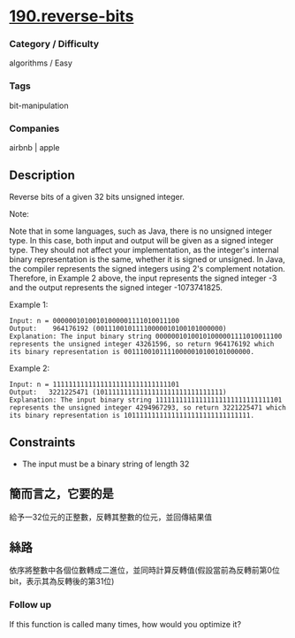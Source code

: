 # [190.reverse-bits](https://leetcode.com/problems/reverse-bits/)

### Category / Difficulty
algorithms / Easy

### Tags
bit-manipulation
	 		
### Companies
airbnb | apple

## Description
Reverse bits of a given 32 bits unsigned integer.

Note:

Note that in some languages, such as Java, there is no unsigned integer type. In this case, both input and output will be given as a signed integer type. They should not affect your implementation, as the integer's internal binary representation is the same, whether it is signed or unsigned.
In Java, the compiler represents the signed integers using 2's complement notation. Therefore, in Example 2 above, the input represents the signed integer -3 and the output represents the signed integer -1073741825.
 

Example 1:
```
Input: n = 00000010100101000001111010011100
Output:    964176192 (00111001011110000010100101000000)
Explanation: The input binary string 00000010100101000001111010011100 represents the unsigned integer 43261596, so return 964176192 which its binary representation is 00111001011110000010100101000000.
```

Example 2:
```
Input: n = 11111111111111111111111111111101
Output:   3221225471 (10111111111111111111111111111111)
Explanation: The input binary string 11111111111111111111111111111101 represents the unsigned integer 4294967293, so return 3221225471 which its binary representation is 10111111111111111111111111111111.
```

## Constraints
- The input must be a binary string of length 32

## 簡而言之，它要的是
給予一32位元的正整數，反轉其整數的位元，並回傳結果值

## 絲路
依序將整數中各個位數轉成二進位，並同時計算反轉值(假設當前為反轉前第0位bit，表示其為反轉後的第31位)

### Follow up
If this function is called many times, how would you optimize it?

